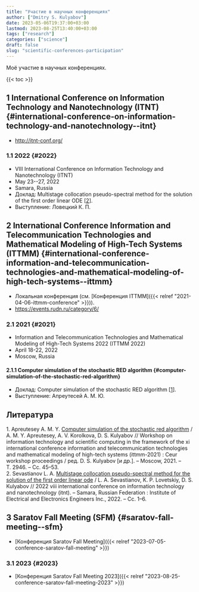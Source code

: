 ```yaml
---
title: "Участие в научных конференциях"
author: ["Dmitry S. Kulyabov"]
date: 2023-05-06T19:37:00+03:00
lastmod: 2023-08-25T13:40:00+03:00
tags: ["research"]
categories: ["science"]
draft: false
slug: "scientific-conferences-participation"
---
```


Моё участие в научных конференциях.

<!--more-->

{{< toc >}}


## <span class="section-num">1</span> International Conference on Information Technology and Nanotechnology (ITNT) {#international-conference-on-information-technology-and-nanotechnology--itnt}

-   <http://itnt-conf.org/>


### <span class="section-num">1.1</span> 2022 {#2022}

-   VIII International Conference on Information Technology and Nanotechnology (ITNT)
-   May 23--27, 2022
-   Samara, Russia
-   Доклад: Multistage collocation pseudo-spectral method for the solution of the first order linear ODE [<a href="#citeproc_bib_item_2">2</a>].
-   Выступление: Ловецкий К. П.


## <span class="section-num">2</span> International Conference Information and Telecommunication Technologies and Mathematical Modeling of High-Tech Systems (ITTMM) {#international-conference-information-and-telecommunication-technologies-and-mathematical-modeling-of-high-tech-systems--ittmm}

-   Локальная конференция (см. [Конференция ITTMM]({{< relref "2021-04-06-ittmm-conference" >}})).
-   <https://events.rudn.ru/category/6/>


### <span class="section-num">2.1</span> 2021 {#2021}

-   Information and Telecommunication Technologies and Mathematical Modeling of High-Tech Systems 2022 (ITTMM 2022)
-   April 18-22, 2022
-   Moscow, Russia


#### <span class="section-num">2.1.1</span> Computer simulation of the stochastic RED algorithm {#computer-simulation-of-the-stochastic-red-algorithm}

-   Доклад: Computer simulation of the stochastic RED algorithm [<a href="#citeproc_bib_item_1">1</a>].
-   Выступление: Апреутесей А. М. Ю.

## Литература

<div class="csl-bib-body">
  <div class="csl-entry"><a id="citeproc_bib_item_1"></a>1.	Apreutesey A. M. Y. <a href="http://ceur-ws.org/Vol-2946/paper-04.pdf">Computer simulation of the stochastic red algorithm</a> / A. M. Y. Apreutesey, A. V. Korolkova, D. S. Kulyabov // Workshop on information technology and scientific computing in the framework of the xi international conference information and telecommunication technologies and mathematical modeling of high-tech systems (ittmm-2021) : Ceur workshop proceedings / ред. D. S. Kulyabov [и др.]. – Moscow, 2021. – Т. 2946. – Сс. 45–53.</div>
  <div class="csl-entry"><a id="citeproc_bib_item_2"></a>2.	Sevastianov L. A. <a href="https://doi.org/10.1109/itnt55410.2022.9848731">Multistage collocation pseudo-spectral method for the solution of the first order linear ode</a> / L. A. Sevastianov, K. P. Lovetskiy, D. S. Kulyabov // 2022 viii international conference on information technology and nanotechnology (itnt). – Samara, Russian Federation : Institute of Electrical and Electronics Engineers Inc., 2022. – Сс. 1–6.</div>
</div>


## <span class="section-num">3</span> Saratov Fall Meeting (SFM) {#saratov-fall-meeting--sfm}

-   [Конференция Saratov Fall Meeting]({{< relref "2023-07-05-conference-saratov-fall-meeting" >}})


### <span class="section-num">3.1</span> 2023 {#2023}

-   [Конференция Saratov Fall Meeting 2023]({{< relref "2023-08-25-conference-saratov-fall-meeting-2023" >}})
